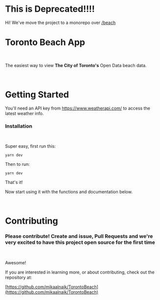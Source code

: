 

# This is Deprecated!!!!


Hi! We've move the project to a monorepo over [/beach](https://github.com/mikaalnaik/beach)



# Toronto Beach App

&nbsp;



The easiest way to view **The City of Toronto's** Open Data beach data.




&nbsp;



# Getting Started


  You'll need an API key from https://www.weatherapi.com/ to access the latest weather info.


### Installation



&nbsp;

Super easy, first run this:



`yarn dev`




Then to run:



    yarn dev



That's it!



Now start using it with the functions and documentation below.




&nbsp;



# Contributing





### Please contribute! Create and issue, Pull Requests and we're very excited to have this project open source for the first time

&nbsp;

Awesome!

If you are interested in learning more, or about contributing, check out the repository at:

[https://github.com/mikaalnaik/TorontoBeach](https://github.com/mikaalnaik/TorontoBeach)

&nbsp;

